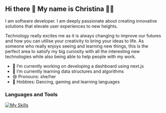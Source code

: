 ## Hi there 👋 My name is Christina 🙋‍♀️
I am software developer. I am deeply passionate about creating innovative solutions that elevate user experiences to new heights. 

Technology really excites me as it is always changing to improve our futures and how you can utilise your creativity to bring your ideas to life. As someone who really enjoys seeing and learning new things, this is the perfect area to satisfy my big curiosity with all the interesting new technologies while also being able to help people with my work.

- 🔭 I’m currently working on developing a dashboard using next.js
- 🌱 I’m currently learning data structures and algorithms
- 😄 Pronouns: she/her
- 💜 Hobbies: Dancing, gaming and learning languages

  
### Languages and Tools
[![My Skills](https://skillicons.dev/icons?i=html,css,js,react,java,cs,python)](https://skillicons.dev)

<!--
**Yick-C/Yick-C** is a ✨ _special_ ✨ repository because its `README.md` (this file) appears on your GitHub profile.

Here are some ideas to get you started:

- 🔭 I’m currently working on ...
- 🌱 I’m currently learning ...
- 👯 I’m looking to collaborate on ...
- 🤔 I’m looking for help with ...
- 💬 Ask me about ...
- 📫 How to reach me: ...
- 😄 Pronouns: ...
- ⚡ Fun fact: ...
-->
